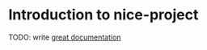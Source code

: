 # Introduction to nice-project

TODO: write [great documentation](http://jacobian.org/writing/what-to-write/)
